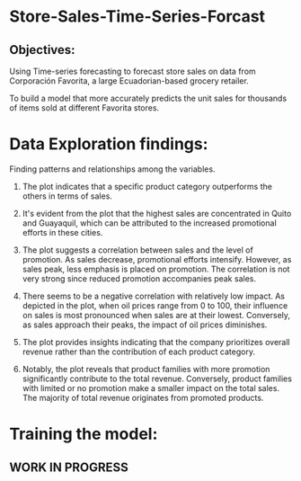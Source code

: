 # Store-Sales-Time-Series-Forcast

## Objectives:

Using Time-series forecasting to forecast store sales on data from Corporación Favorita, a large Ecuadorian-based grocery retailer.

To build a model that more accurately predicts the unit sales for thousands of items sold at different Favorita stores.

# Data Exploration findings:
Finding patterns and relationships among the variables.

1. The plot indicates that a specific product category outperforms the others in terms of sales.

2. It's evident from the plot that the highest sales are concentrated in Quito and Guayaquil, which can be attributed to the increased promotional efforts in these cities.

3. The plot suggests a correlation between sales and the level of promotion. As sales decrease, promotional efforts intensify. However, as sales peak, less emphasis is placed on promotion. The correlation is not very strong since reduced promotion accompanies peak sales.

4. There seems to be a negative correlation with relatively low impact. As depicted in the plot, when oil prices range from 0 to 100, their influence on sales is most pronounced when sales are at their lowest. Conversely, as sales approach their peaks, the impact of oil prices diminishes.

5. The plot provides insights indicating that the company prioritizes overall revenue rather than the contribution of each product category.

6. Notably, the plot reveals that product families with more promotion significantly contribute to the total revenue. Conversely, product families with limited or no promotion make a smaller impact on the total sales. The majority of total revenue originates from promoted products.

# Training the model:

## WORK IN PROGRESS
